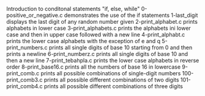 Introduction to conditonal statements "if, else, while"
0-positive_or_negative.c demonstrates the use of the if statements
1-last_digit displays the last digit of any random number given
2-print_alphabet.c prints alphabets in lower case
3-print_alphabets.c prints the alphabets ini lower case and then in upper case followed with a new line
4-print_alphabt.c prints the lower case alphabets with the exception of e and q
5-print_numbers.c prints all single digits of base 10 starting from 0 and then prints a newline
6-print_numberz.c prints all single digits of base 10 and then a new line
7-print_tebahpla.c prints the lower case alphabets in reverse order
8-print_base16.c prints all the numbers of base 16 in lowercase
9-print_comb.c prints all possible combinations of single-digit numbers
100-print_comb3.c prints all possible different combinations of two digits
101-print_comb4.c prints all possible different combinations of three digits
